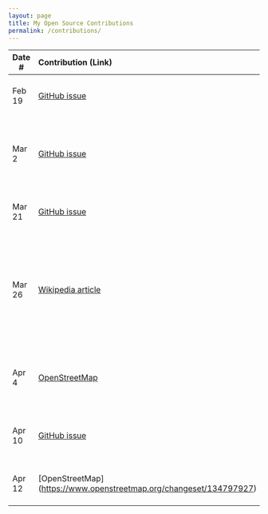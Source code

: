 ```yaml
---
layout: page
title: My Open Source Contributions
permalink: /contributions/
---
```


<!--
Type of the contribution should be "Wikipedia edit", "OpenStreet Map feature", "Documentation", "Course website", "Blog",
"Browser Add-on", etc.

The description should include a brief summary of what you did.

The link should bring us to a public page that shows your contribution. 

Replace the first row with your own contribution. 

-->





| Date #       | Contribution (Link)  | Type  | Description |
|---|:---|:---|:---|
| Feb 19   | [GitHub issue](https://github.com/joannakl/ossd/issues/47)    | Course Website    |   I fixed a team's extension name.    |
| Mar 2    | [GitHub issue](https://github.com/joannakl/ossd/issues/51)    | Course Website    |   I added the course website GitHub to the navigation bar   |
| Mar 21   | [GitHub issue](https://github.com/joannakl/ossd/issues/69)    | Course Website    |   Created an issue to add the link to ED   |
| Mar 26   | [Wikipedia article](https://en.wikipedia.org/wiki/Aisha_Muhammed-Oyebode)    | Wikipedia    |   Added three more categories to an article in need of more according to the March 2023 cleanup   |
| Apr 4    | [OpenStreetMap](https://www.openstreetmap.org/changeset/134518701)  | OpenStreetMap   | Added more details about an apartment complex   |
| Apr 10   | [GitHub issue](https://github.com/ossd-s23/daniellehzhao-weekly/issues/1)  | Student Blog | Added an issue for another student's blog  |
| Apr 12    | [OpenStreetMap] (https://www.openstreetmap.org/changeset/134797927)   | OpenStreetMap | Edited a boba shop and added a restaurant |